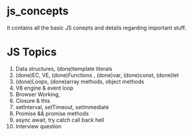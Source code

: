 # js_concepts

It contains all the basic JS conepts and details regarding important stuff.

# JS Topics

1. Data structures, (done)template literals
2. (done)EC, VE, (done)Functions , (done)var, (done)const, (done)let
3. (done)Loops, (done)array methods, object methods
4. V8 engine & event loop
5. Browser Working,
6. Closure & this
7. setInterval, setTimeout, setImmediate
8. Promise && promise methods
9. async await, try catch call back hell
10. Interview question
